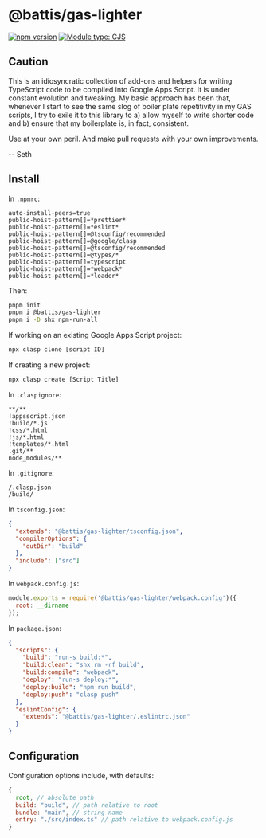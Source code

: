 # @battis/gas-lighter

[![npm version](https://badge.fury.io/js/@battis%2Fgas-lighter.svg)](https://badge.fury.io/js/@battis%2Fgas-lighter)
[![Module type: CJS](https://img.shields.io/badge/module%20type-cjs-brightgreen)](https://nodejs.org/api/modules.html#modules-commonjs-modules)

## Caution

This is an idiosyncratic collection of add-ons and helpers for writing TypeScript code to be compiled into Google Apps Script. It is under constant evolution and tweaking. My basic approach has been that, whenever I start to see the same slog of boiler plate repetitivity in my GAS scripts, I try to exile it to this library to a) allow myself to write shorter code and b) ensure that my boilerplate is, in fact, consistent.

Use at your own peril. And make pull requests with your own improvements.

-- Seth

## Install

In `.npmrc`:

```
auto-install-peers=true
public-hoist-pattern[]=*prettier*
public-hoist-pattern[]=*eslint*
public-hoist-pattern[]=@tsconfig/recommended
public-hoist-pattern[]=@google/clasp
public-hoist-pattern[]=@tsconfig/recommended
public-hoist-pattern[]=@types/*
public-hoist-pattern[]=typescript
public-hoist-pattern[]=*webpack*
public-hoist-pattern[]=*loader*
```

Then:

```bash
pnpm init
pnpm i @battis/gas-lighter
pnpm i -D shx npm-run-all
```

If working on an existing Google Apps Script project:

```bash
npx clasp clone [script ID]
```

If creating a new project:

```bash
npx clasp create [Script Title]
```

In `.claspignore`:

```
**/**
!appsscript.json
!build/*.js
!css/*.html
!js/*.html
!templates/*.html
.git/**
node_modules/**
```

In `.gitignore`:

```
/.clasp.json
/build/
```

In `tsconfig.json`:

```json
{
  "extends": "@battis/gas-lighter/tsconfig.json",
  "compilerOptions": {
    "outDir": "build"
  },
  "include": ["src"]
}
```

In `webpack.config.js`:

```js
module.exports = require('@battis/gas-lighter/webpack.config')({
  root: __dirname
});
```

In `package.json`:

```json
{
  "scripts": {
    "build": "run-s build:*",
    "build:clean": "shx rm -rf build",
    "build:compile": "webpack",
    "deploy": "run-s deploy:*",
    "deploy:build": "npm run build",
    "deploy:push": "clasp push"
  },
  "eslintConfig": {
    "extends": "@battis/gas-lighter/.eslintrc.json"
  }
}
```

## Configuration

Configuration options include, with defaults:

```js
{
  root, // absolute path
  build: "build", // path relative to root
  bundle: "main", // string name
  entry: "./src/index.ts" // path relative to webpack.config.js
}
```
